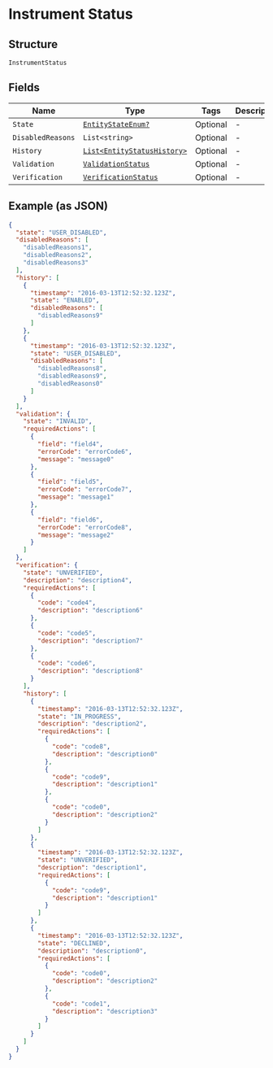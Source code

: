 
# Instrument Status

## Structure

`InstrumentStatus`

## Fields

| Name | Type | Tags | Description |
|  --- | --- | --- | --- |
| `State` | [`EntityStateEnum?`](../../doc/models/entity-state-enum.md) | Optional | - |
| `DisabledReasons` | `List<string>` | Optional | - |
| `History` | [`List<EntityStatusHistory>`](../../doc/models/entity-status-history.md) | Optional | - |
| `Validation` | [`ValidationStatus`](../../doc/models/validation-status.md) | Optional | - |
| `Verification` | [`VerificationStatus`](../../doc/models/verification-status.md) | Optional | - |

## Example (as JSON)

```json
{
  "state": "USER_DISABLED",
  "disabledReasons": [
    "disabledReasons1",
    "disabledReasons2",
    "disabledReasons3"
  ],
  "history": [
    {
      "timestamp": "2016-03-13T12:52:32.123Z",
      "state": "ENABLED",
      "disabledReasons": [
        "disabledReasons9"
      ]
    },
    {
      "timestamp": "2016-03-13T12:52:32.123Z",
      "state": "USER_DISABLED",
      "disabledReasons": [
        "disabledReasons8",
        "disabledReasons9",
        "disabledReasons0"
      ]
    }
  ],
  "validation": {
    "state": "INVALID",
    "requiredActions": [
      {
        "field": "field4",
        "errorCode": "errorCode6",
        "message": "message0"
      },
      {
        "field": "field5",
        "errorCode": "errorCode7",
        "message": "message1"
      },
      {
        "field": "field6",
        "errorCode": "errorCode8",
        "message": "message2"
      }
    ]
  },
  "verification": {
    "state": "UNVERIFIED",
    "description": "description4",
    "requiredActions": [
      {
        "code": "code4",
        "description": "description6"
      },
      {
        "code": "code5",
        "description": "description7"
      },
      {
        "code": "code6",
        "description": "description8"
      }
    ],
    "history": [
      {
        "timestamp": "2016-03-13T12:52:32.123Z",
        "state": "IN_PROGRESS",
        "description": "description2",
        "requiredActions": [
          {
            "code": "code8",
            "description": "description0"
          },
          {
            "code": "code9",
            "description": "description1"
          },
          {
            "code": "code0",
            "description": "description2"
          }
        ]
      },
      {
        "timestamp": "2016-03-13T12:52:32.123Z",
        "state": "UNVERIFIED",
        "description": "description1",
        "requiredActions": [
          {
            "code": "code9",
            "description": "description1"
          }
        ]
      },
      {
        "timestamp": "2016-03-13T12:52:32.123Z",
        "state": "DECLINED",
        "description": "description0",
        "requiredActions": [
          {
            "code": "code0",
            "description": "description2"
          },
          {
            "code": "code1",
            "description": "description3"
          }
        ]
      }
    ]
  }
}
```

